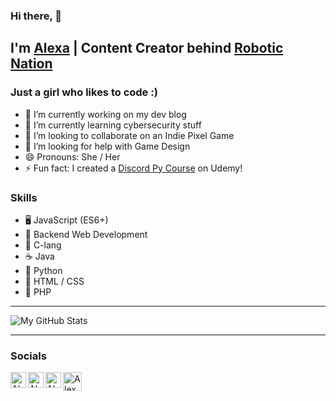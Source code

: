 ### Hi there, 👋
## I'm [Alexa][portfolio] | Content Creator behind [Robotic Nation][youtube]

<!--
**afazio1/afazio1** is a ✨ _special_ ✨ repository because its `README.md` (this file) appears on your GitHub profile.-->

### Just a girl who likes to code :)

- 🔭 I’m currently working on my dev blog
- 🌱 I’m currently learning cybersecurity stuff
- 👯 I’m looking to collaborate on an Indie Pixel Game
- 🤔 I’m looking for help with Game Design
- 😄 Pronouns: She / Her
- ⚡ Fun fact: I created a [Discord Py Course][course] on Udemy! 

### Skills

- 🖥️ JavaScript (ES6+)
- 🚀 Backend Web Development
- 👾 C-lang
- ☕ Java
- 🐍 Python
- 🔆 HTML / CSS
- 🐘 PHP

---

![My GitHub Stats](https://github-readme-stats.vercel.app/api?username=afazio1&show_icons=true&theme=prussian)

---
### Socials

[<img align="left" alt="Alexa | YouTube" width="25px" src="https://assets.stickpng.com/images/580b57fcd9996e24bc43c545.png"/>][youtube]
[<img align="left" alt="Alexa | Discord" width="25px" src="https://cdn0.iconfinder.com/data/icons/free-social-media-set/24/discord-512.png"/>][discord]
[<img align="left" alt="Alexa | Instagram" width="25px" src="https://i.pinimg.com/originals/43/85/a5/4385a5479214954fa9fab6f1a778623f.png"/>][instagram]
[<img align="left" alt="Alexa | Twitch" width="30px" src="https://res.cloudinary.com/startup-grind/image/upload/c_fill,dpr_2.0,f_auto,g_center,h_250,q_auto:good,w_250/v1/gcs/platform-data-twitch/contentbuilder/avatar_default.png"/>][twitch]


[youtube]: https://www.youtube.com/c/RoboticNation
[discord]: https://discord.gg/qpAxYaF
[instagram]: https://www.instagram.com/robotic.nation/
[course]: https://www.udemy.com/course/discordbotpy/?referralCode=4867E51677EDC7BE8B9C
[twitch]: https://www.twitch.tv/ratgirlboss
[portfolio]: https://www.alexafazio.dev
